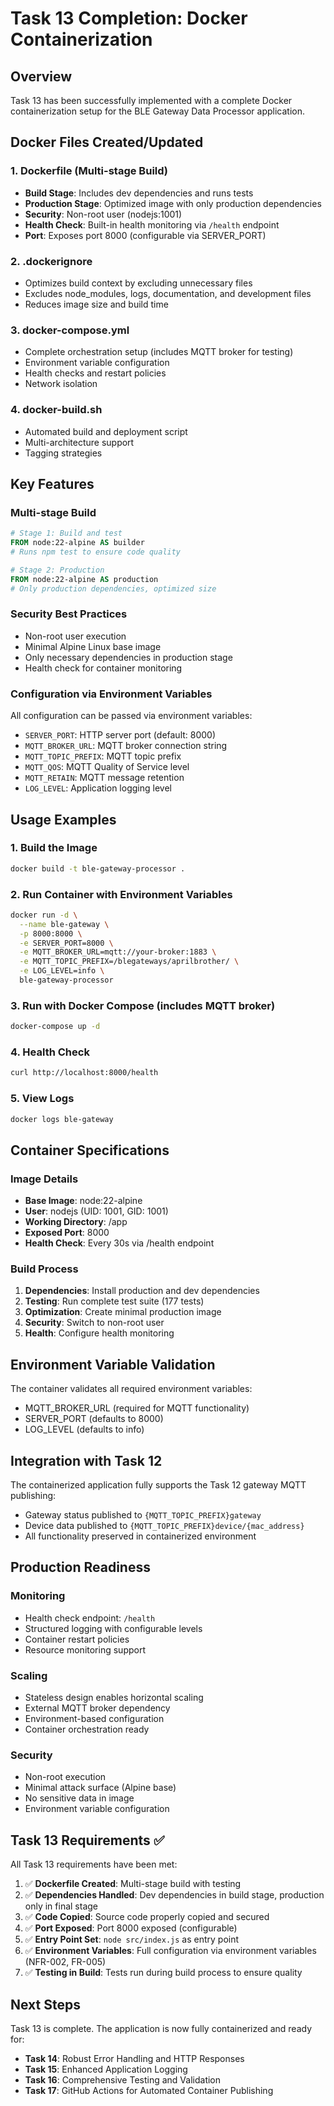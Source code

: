 # Task 13 Completion: Docker Containerization

## Overview
Task 13 has been successfully implemented with a complete Docker containerization setup for the BLE Gateway Data Processor application.

## Docker Files Created/Updated

### 1. Dockerfile (Multi-stage Build)
- **Build Stage**: Includes dev dependencies and runs tests
- **Production Stage**: Optimized image with only production dependencies
- **Security**: Non-root user (nodejs:1001)
- **Health Check**: Built-in health monitoring via `/health` endpoint
- **Port**: Exposes port 8000 (configurable via SERVER_PORT)

### 2. .dockerignore
- Optimizes build context by excluding unnecessary files
- Excludes node_modules, logs, documentation, and development files
- Reduces image size and build time

### 3. docker-compose.yml
- Complete orchestration setup (includes MQTT broker for testing)
- Environment variable configuration
- Health checks and restart policies
- Network isolation

### 4. docker-build.sh
- Automated build and deployment script
- Multi-architecture support
- Tagging strategies

## Key Features

### Multi-stage Build
```dockerfile
# Stage 1: Build and test
FROM node:22-alpine AS builder
# Runs npm test to ensure code quality

# Stage 2: Production
FROM node:22-alpine AS production  
# Only production dependencies, optimized size
```

### Security Best Practices
- Non-root user execution
- Minimal Alpine Linux base image
- Only necessary dependencies in production stage
- Health check for container monitoring

### Configuration via Environment Variables
All configuration can be passed via environment variables:
- `SERVER_PORT`: HTTP server port (default: 8000)
- `MQTT_BROKER_URL`: MQTT broker connection string
- `MQTT_TOPIC_PREFIX`: MQTT topic prefix
- `MQTT_QOS`: MQTT Quality of Service level
- `MQTT_RETAIN`: MQTT message retention
- `LOG_LEVEL`: Application logging level

## Usage Examples

### 1. Build the Image
```bash
docker build -t ble-gateway-processor .
```

### 2. Run Container with Environment Variables
```bash
docker run -d \
  --name ble-gateway \
  -p 8000:8000 \
  -e SERVER_PORT=8000 \
  -e MQTT_BROKER_URL=mqtt://your-broker:1883 \
  -e MQTT_TOPIC_PREFIX=/blegateways/aprilbrother/ \
  -e LOG_LEVEL=info \
  ble-gateway-processor
```

### 3. Run with Docker Compose (includes MQTT broker)
```bash
docker-compose up -d
```

### 4. Health Check
```bash
curl http://localhost:8000/health
```

### 5. View Logs
```bash
docker logs ble-gateway
```

## Container Specifications

### Image Details
- **Base Image**: node:22-alpine
- **User**: nodejs (UID: 1001, GID: 1001)
- **Working Directory**: /app
- **Exposed Port**: 8000
- **Health Check**: Every 30s via /health endpoint

### Build Process
1. **Dependencies**: Install production and dev dependencies
2. **Testing**: Run complete test suite (177 tests)
3. **Optimization**: Create minimal production image
4. **Security**: Switch to non-root user
5. **Health**: Configure health monitoring

## Environment Variable Validation

The container validates all required environment variables:
- MQTT_BROKER_URL (required for MQTT functionality)
- SERVER_PORT (defaults to 8000)
- LOG_LEVEL (defaults to info)

## Integration with Task 12

The containerized application fully supports the Task 12 gateway MQTT publishing:
- Gateway status published to `{MQTT_TOPIC_PREFIX}gateway`
- Device data published to `{MQTT_TOPIC_PREFIX}device/{mac_address}`
- All functionality preserved in containerized environment

## Production Readiness

### Monitoring
- Health check endpoint: `/health`
- Structured logging with configurable levels
- Container restart policies
- Resource monitoring support

### Scaling
- Stateless design enables horizontal scaling
- External MQTT broker dependency
- Environment-based configuration
- Container orchestration ready

### Security
- Non-root execution
- Minimal attack surface (Alpine base)
- No sensitive data in image
- Environment variable configuration

## Task 13 Requirements ✅

All Task 13 requirements have been met:

1. ✅ **Dockerfile Created**: Multi-stage build with testing
2. ✅ **Dependencies Handled**: Dev dependencies in build stage, production only in final stage
3. ✅ **Code Copied**: Source code properly copied and secured
4. ✅ **Port Exposed**: Port 8000 exposed (configurable)
5. ✅ **Entry Point Set**: `node src/index.js` as entry point
6. ✅ **Environment Variables**: Full configuration via environment variables (NFR-002, FR-005)
7. ✅ **Testing in Build**: Tests run during build process to ensure quality

## Next Steps

Task 13 is complete. The application is now fully containerized and ready for:
- **Task 14**: Robust Error Handling and HTTP Responses
- **Task 15**: Enhanced Application Logging
- **Task 16**: Comprehensive Testing and Validation
- **Task 17**: GitHub Actions for Automated Container Publishing
